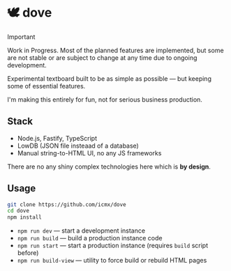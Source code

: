 # 🕊️ dove

> [!IMPORTANT]
> Work in Progress. Most of the planned features are implemented, but some are not stable or are subject to change at any time due to ongoing development.

Experimental textboard built to be as simple as possible — but keeping some of essential features.

I'm making this entirely for fun, not for serious business production.

## Stack

  - Node.js, Fastify, TypeScript
  - LowDB (JSON file insteaad of a database)
  - Manual string-to-HTML UI, no any JS frameworks

There are no any shiny complex technologies here which is **by design**.

## Usage

```sh
git clone https://github.com/icmx/dove
cd dove
npm install
```

  - `npm run dev` — start a development instance
  - `npm run build` — build a production instance code
  - `npm run start` — start a production instance (requires `build` script before)
  - `npm run build-view` — utility to force build or rebuild HTML pages
